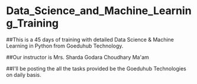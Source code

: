 # Data_Science_and_Machine_Learning_Training

##This is a 45 days of training with detailed Data Science & Machine Learning in Python from Goeduhub Technology.

##Our instructor is Mrs. Sharda Godara Choudhary Ma'am

##I'll be posting the all the tasks provided be the Goeduhub Technologies on daily basis.
